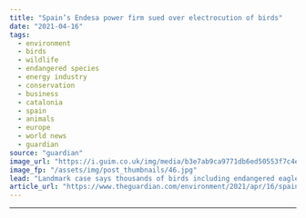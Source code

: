 ```yaml
---
title: "Spain’s Endesa power firm sued over electrocution of birds"
date: "2021-04-16"
tags: 
  - environment
  - birds
  - wildlife
  - endangered species
  - energy industry
  - conservation
  - business
  - catalonia
  - spain
  - animals
  - europe
  - world news
  - guardian
source: "guardian"
image_url: "https://i.guim.co.uk/img/media/b3e7ab9ca9771db6ed50553f7c4e0f3084215426/0_192_2900_1741/master/2900.jpg?width=460&quality=85&auto=format&fit=max&s=08c410d8d5ca01b74f1ce2dacb120809"
image_fp: "/assets/img/post_thumbnails/46.jpg"
lead: "Landmark case says thousands of birds including endangered eagles die needlessly each yearIn Leonard Cohen’s famous song, a bird on a wire is a symbol of freedom, but for thousands of birds it is the equivalent of being sent to the electric chair.Now..."
article_url: "https://www.theguardian.com/environment/2021/apr/16/spains-power-company-endesa-sued-over-electrocution-of-birds"
---
```


---

